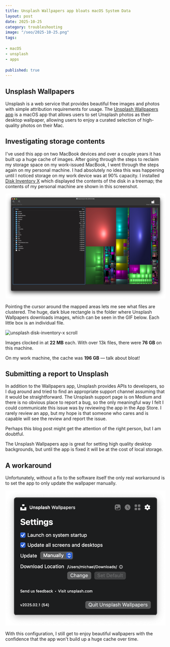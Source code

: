 ```yaml
---
title: Unsplash Wallpapers app bloats macOS System Data
layout: post
date: 2025-10-25
category: troubleshooting
image: "/seo/2025-10-25.png"
tags:

- macOS
- unsplash
- apps

published: true
---
```


## Unsplash Wallpapers

Unsplash is a web service that provides beautiful free images and photos with simple attribution requirements for usage. The [Unsplash Wallpapers app](https://apps.apple.com/us/app/unsplash-wallpapers/id1284863847) is a macOS app that allows users to set Unsplash photos as their desktop wallpaper, allowing users to enjoy a curated selection of high-quality photos on their Mac.

## Investigating storage contents

I've used this app on two MacBook devices and over a couple years it has built up a huge cache of images. After going through the steps to reclaim my storage space on my work-issued MacBook, I went through the steps again on my personal machine. I had absolutely no idea this was happening until I noticed storage on my work device was at 90% capacity. I installed [Disk Inventory X](https://www.derlien.com/) which displayed the contents of the disk in a treemap; the contents of my personal machine are shown in this screenshot.

![unsplash disk-inventory-x](/img/2025-10-25-unsplash.jpg)

Pointing the cursor around the mapped areas lets me see what files are clustered. The huge, dark blue rectangle is the folder where Unsplash Wallpapers downloads images, which can be seen in the GIF below. Each little box is an individual file.

![unsplash disk-inventory-x scroll](/img/2025-10-25-unsplash.gif)

Images clocked in at **22 MB** each. With over 13k files, there were **76 GB** on this machine.

On my work machine, the cache was **196 GB** — talk about bloat!

## Submitting a report to Unsplash

In addition to the Wallpapers app, Unsplash provides APIs to developers, so I dug around and tried to find an appropriate support channel assuming that it would be straightforward. The Unsplash support page is on Medium and there is no obvious place to report a bug, so the only meaningful way I felt I could communicate this issue was by reviewing the app in the App Store. I rarely review an app, but my hope is that someone who cares and is capable will see the review and report the issue. 

Perhaps this blog post might get the attention of the right person, but I am doubtful.

The Unsplash Wallpapers app is great for setting high quality desktop backgrounds, but until the app is fixed it will be at the cost of local storage.

## A workaround

Unfortunately, without a fix to the software itself the only real workaround is to set the app to only update the wallpaper manually. 

![settings](/img/2025-10-25-app-settings.png)

With this configuration, I still get to enjoy beautiful wallpapers with the confidence that the app won't build up a huge cache over time. 
